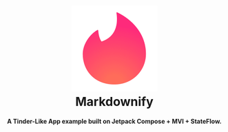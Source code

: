 <h1 align="center">
  <br>
  <a href="https://github.com/cyph3rcod3r/Tinder-Like"><img src="https://github.com/cyph3rcod3r/Tinder-Like/blob/master/app/src/main/res/drawable-v24/tinder.png" alt="Tinder-Like" width="200"></a>
  <br>
  Markdownify
  <br>
</h1>

<h4 align="center">A Tinder-Like App example built on Jetpack Compose + MVI + StateFlow.</h4>
